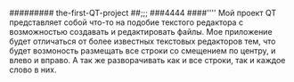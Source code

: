######### the-first-QT-project
##;;;
###4444
####''''
Мой проект QT представляет собой что-то на подобие текстого редактора с возможностью создавать и редактировать файлы.
Мое приложение будет отличаться от более известных текстовых редакторов тем, что будет возмоность размещать все строки со смещением по центру, и влево и вправо.
А так же разворачивать как и все строки, так и каждое слово в них.


